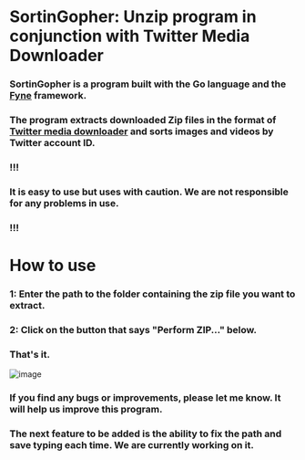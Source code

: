 # SortinGopher: Unzip program in conjunction with Twitter Media Downloader

### SortinGopher is a program built with the Go language and the [Fyne](https://github.com/fyne-io/fyne) framework.
### The program extracts downloaded Zip files in the format of [Twitter media downloader](https://github.com/furyutei/twMediaDownloader) and sorts images and videos by Twitter account ID.

### !!!
### It is easy to use but uses with caution. We are not responsible for any problems in use.
### !!!

# How to use

### 1: Enter the path to the folder containing the zip file you want to extract.

### 2: Click on the button that says "Perform ZIP..." below.
### That's it.

![image](https://user-images.githubusercontent.com/61903570/115142874-02036600-a07f-11eb-903a-23ff836c5b56.png)



### If you find any bugs or improvements, please let me know. It will help us improve this program.

### The next feature to be added is the ability to fix the path and save typing each time. We are currently working on it.
